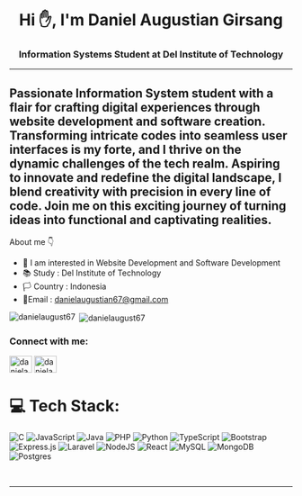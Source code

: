 <h1 align="center"> <b>Hi ✋, I'm Daniel Augustian Girsang </b> </h1>
<h3 align="center">Information Systems Student at Del Institute of Technology</h3>

---  
Passionate Information System student with a flair for crafting digital experiences through website development and software creation. Transforming intricate codes into seamless user interfaces is my forte, and I thrive on the dynamic challenges of the tech realm. Aspiring to innovate and redefine the digital landscape, I blend creativity with precision in every line of code. Join me on this exciting journey of turning ideas into functional and captivating realities. 
---

About me 👇

- 🧑 I am interested in Website Development and Software Development
- 📚 Study : Del Institute of Technology
- 🏳 Country : Indonesia
- 📧Email  : danielaugustian67@gmail.com

<p><img align="left" src="https://github-readme-stats.vercel.app/api/top-langs?username=danielaugust67&show_icons=true&locale=en&layout=compact" alt="danielaugust67" /></p>

<p>&nbsp;<img align="center" src="https://github-readme-stats.vercel.app/api?username=danielaugust67&show_icons=true&locale=en" alt="danielaugust67" /></p>

<h3 align="left">Connect with me:</h3>
<p align="left">
<a href="https://www.instagram.com/danielaugust67_/" target="blank"><img align="center" src="https://raw.githubusercontent.com/rahuldkjain/github-profile-readme-generator/master/src/images/icons/Social/instagram.svg" alt="danielaugust67_" height="30" width="40" /></a>
<a href="https://www.linkedin.com/in/danielaugustian67/" target="blank"><img align="center" src="https://raw.githubusercontent.com/rahuldkjain/github-profile-readme-generator/master/src/images/icons/Social/linked-in-alt.svg" alt="danielaugust67" height="30" width="40" /></a>

# 💻 Tech Stack:
![C](https://img.shields.io/badge/c-%2300599C.svg?style=for-the-badge&logo=c&logoColor=white) ![JavaScript](https://img.shields.io/badge/javascript-%23323330.svg?style=for-the-badge&logo=javascript&logoColor=%23F7DF1E) ![Java](https://img.shields.io/badge/java-%23ED8B00.svg?style=for-the-badge&logo=openjdk&logoColor=white) ![PHP](https://img.shields.io/badge/php-%23777BB4.svg?style=for-the-badge&logo=php&logoColor=white) ![Python](https://img.shields.io/badge/python-3670A0?style=for-the-badge&logo=python&logoColor=ffdd54) ![TypeScript](https://img.shields.io/badge/typescript-%23007ACC.svg?style=for-the-badge&logo=typescript&logoColor=white) ![Bootstrap](https://img.shields.io/badge/bootstrap-%238511FA.svg?style=for-the-badge&logo=bootstrap&logoColor=white) ![Express.js](https://img.shields.io/badge/express.js-%23404d59.svg?style=for-the-badge&logo=express&logoColor=%2361DAFB) ![Laravel](https://img.shields.io/badge/laravel-%23FF2D20.svg?style=for-the-badge&logo=laravel&logoColor=white) ![NodeJS](https://img.shields.io/badge/node.js-6DA55F?style=for-the-badge&logo=node.js&logoColor=white) ![React](https://img.shields.io/badge/react-%2320232a.svg?style=for-the-badge&logo=react&logoColor=%2361DAFB) ![MySQL](https://img.shields.io/badge/mysql-4479A1.svg?style=for-the-badge&logo=mysql&logoColor=white) ![MongoDB](https://img.shields.io/badge/MongoDB-%234ea94b.svg?style=for-the-badge&logo=mongodb&logoColor=white) ![Postgres](https://img.shields.io/badge/postgres-%23316192.svg?style=for-the-badge&logo=postgresql&logoColor=white)

<br/>
<hr/>






